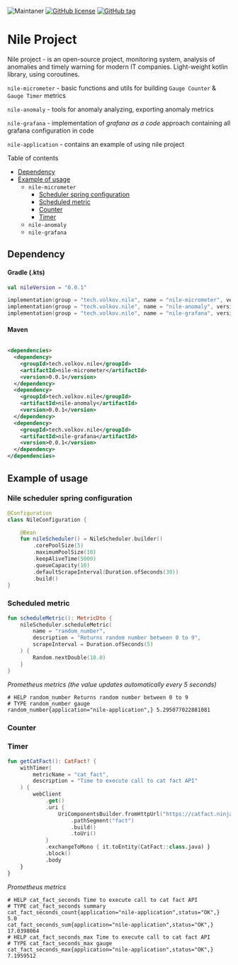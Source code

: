 ![Maintaner](https://img.shields.io/badge/maintainer-VolkovTech-blue)
[![GitHub license](https://img.shields.io/badge/license-Apache%20License%202.0-blue.svg?style=flat)](https://www.apache.org/licenses/LICENSE-2.0)
[![GitHub tag](https://img.shields.io/github/tag/Naereen/StrapDown.js.svg)](https://github.com/VolkovTech/nile/tags)

# Nile Project

Nile project - is an open-source project, monitoring system, analysis of anomalies and timely warning for modern IT
companies. Light-weight kotlin library, using coroutines.

`nile-micrometer` - basic functions and utils for building `Gauge Counter` & `Gauge Timer` metrics

`nile-anomaly` - tools for anomaly analyzing, exporting anomaly metrics

`nile-grafana` - implementation of *grafana as a code* approach containing all grafana configuration in code

`nile-application` - contains an example of using nile project

Table of contents

- [Dependency](#Dependency)
- [Example of usage](#example-of-usage)
    - `nile-micrometer`
        - [Scheduler spring configuration](#nile-scheduler-spring-configuration)
        - [Scheduled metric](#scheduled-metric)
        - [Counter](#nile-micrometer-counter)
        - [Timer](#nile-micrometer-timer)
    - `nile-anomaly`
    - `nile-grafana`

## Dependency

#### Gradle (.kts)

```kotlin
val nileVersion = "0.0.1"

implementation(group = "tech.volkov.nile", name = "nile-micrometer", version = nileVersion)
implementation(group = "tech.volkov.nile", name = "nile-anomaly", version = nileVersion)
implementation(group = "tech.volkov.nile", name = "nile-grafana", version = nileVersion)
```

#### Maven

```xml

<dependencies>
  <dependency>
    <groupId>tech.volkov.nile</groupId>
    <artifactId>nile-micrometer</artifactId>
    <version>0.0.1</version>
  </dependency>
  <dependency>
    <groupId>tech.volkov.nile</groupId>
    <artifactId>nile-anomaly</artifactId>
    <version>0.0.1</version>
  </dependency>
  <dependency>
    <groupId>tech.volkov.nile</groupId>
    <artifactId>nile-grafana</artifactId>
    <version>0.0.1</version>
  </dependency>
</dependencies>
```

<a name="example-of-usage"></a>

## Example of usage

<a name="nile-scheduler-spring-configuration"></a>

### Nile scheduler spring configuration

```kotlin
@Configuration
class NileConfiguration {

    @Bean
    fun nileScheduler() = NileScheduler.builder()
        .corePoolSize(5)
        .maximumPoolSize(10)
        .keepAliveTime(5000)
        .queueCapacity(10)
        .defaultScrapeInterval(Duration.ofSeconds(30))
        .build()
}
```

<a name="scheduled-metric"></a>
### Scheduled metric

```kotlin
fun scheduleMetric(): MetricDto {
    nileScheduler.scheduleMetric(
        name = "random_number",
        description = "Returns random number between 0 to 9",
        scrapeInterval = Duration.ofSeconds(5)
    ) {
        Random.nextDouble(10.0)
    }
}
```

*Prometheus metrics (the value updates automatically every 5 seconds)*

```
# HELP random_number Returns random number between 0 to 9
# TYPE random_number gauge
random_number{application="nile-application",} 5.295077022881081
```

### Counter

<a name="nile-micrometer-counter"></a>


<a name="nile-micrometer-timer"></a>

### Timer

```kotlin
fun getCatFact(): CatFact? {
    withTimer(
        metricName = "cat_fact",
        description = "Time to execute call to cat fact API"
    ) {
        webClient
            .get()
            .uri {
                UriComponentsBuilder.fromHttpUrl("https://catfact.ninja")
                    .pathSegment("fact")
                    .build()
                    .toUri()
            }
            .exchangeToMono { it.toEntity(CatFact::class.java) }
            .block()
            .body
    }
}
```

*Prometheus metrics*

```
# HELP cat_fact_seconds Time to execute call to cat fact API
# TYPE cat_fact_seconds summary
cat_fact_seconds_count{application="nile-application",status="OK",} 5.0
cat_fact_seconds_sum{application="nile-application",status="OK",} 17.0398064
# HELP cat_fact_seconds_max Time to execute call to cat fact API
# TYPE cat_fact_seconds_max gauge
cat_fact_seconds_max{application="nile-application",status="OK",} 7.1959512
```